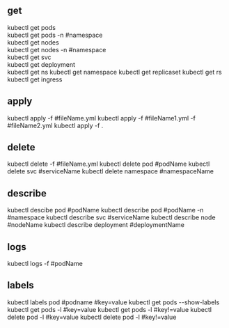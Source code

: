 ## get ##
kubectl get pods   
kubectl get pods -n #namespace   
kubectl get nodes  
kubectl get nodes -n #namespace  
kubectl get svc  
kubectl get deployment  
kubectl get ns
kubectl get namespace
kubectl get replicaset
kubectl get rs
kubectl get ingress

## apply ##
kubectl apply -f #fileName.yml
kubectl apply -f #fileName1.yml -f #fileName2.yml
kubectl apply -f .

## delete ##
kubectl delete -f #fileName.yml
kubectl delete pod #podName
kubectl delete svc #serviceName
kubectl delete namespace #namespaceName

## describe ##
kubectl descibe pod #podName
kubectl describe pod #podName -n #namespace
kubectl describe svc #serviceName
kubectl describe node #nodeName
kubectl describe deployment #deploymentName

## logs ##
kubectl logs -f #podName

## labels ##
kubectl labels pod #podname #key=value
kubectl get pods --show-labels
kubectl get pods -l #key=value
kubectl get pods -l #key!=value
kubectl delete pod -l #key=value
kubectl delete pod -l #key!=value




